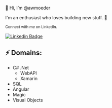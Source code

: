 <!---


:construction_worker: building stuff

- 👀 I’m interested in ...
- 🌱 I’m currently learning ...
- 💞️ I’m looking to collaborate on ...
- 📫 How to reach me ...


awmoeder/awmoeder is a ✨ special ✨ repository because its `README.md` (this file) appears on your GitHub profile.
You can click the Preview link to take a look at your changes.
--->

<!-- You can create your own header images using Canva, it has a lot of templates. If you do, use the following link https://www.canva.com/join/celeriac-tread-jellyfish -->
👋 Hi, I’m @awmoeder

I'm an enthusiast who loves building new stuff. :construction_worker:


<sup>Connect with me on LinkedIn.</sup>

[![Linkedin Badge](https://img.shields.io/badge/-WannesGeysen-blue?style=flat-square&logo=Linkedin&logoColor=white&link=https://www.linkedin.com/in/wannesgeysen/)](https://www.linkedin.com/in/wannesgeysen/)


## ⚡ Domains:
- C# .Net
	- WebAPI
	- Xamarin
- SQL
- Angular
- Magic
- Visual Objects
